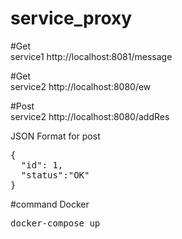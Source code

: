 # service_proxy

#Get <br/>service1
http://localhost:8081/message 

#Get <br/>service2
http://localhost:8080/ew

#Post <br/>service2
http://localhost:8080/addRes

JSON Format for post 
<pre>
{
  "id": 1,
  "status":"OK"
}
</pre>

#command Docker
<pre>
docker-compose up
</pre>

